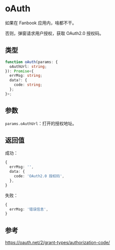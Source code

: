 # oAuth

如果在 Fanbook 应用内，啥都不干。

否则，弹窗请求用户授权，获取 OAuth2.0 授权码。

## 类型

```ts
function oAuth(params: {
  oAuthUrl: string;
}): Promise<{
  errMsg: string;
  data?: {
    code: string;
  };
}>;
```

## 参数

`params.oAuthUrl`：打开的授权地址。

## 返回值

成功：

```ts
{
  errMsg: '',
  data: {
    code: 'OAuth2.0 授权码',
  },
}
```

失败：

```ts
{
  errMsg: '错误信息',
}
```

## 参考

https://oauth.net/2/grant-types/authorization-code/
